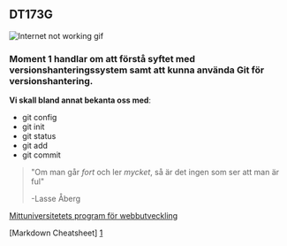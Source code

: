 ## DT173G 

![Internet not working gif](https://github.com/saadeghi/saadeghi/raw/master/dino.gif)

### Moment 1 handlar om att förstå syftet med versionshanteringssystem samt att kunna använda Git för versionshantering.

**Vi skall bland annat bekanta oss med**:  
* git config
* git init
* git status
* git add
* git commit

>"Om man går _fort_ och ler _mycket_, så är det ingen som ser att man är ful"
>
> -Lasse Åberg

[Mittuniversitetets program för webbutveckling](https://www.miun.se/webbutveckling)

[Markdown Cheatsheet] [1]

[1]: https://github.com/adam-p/markdown-here/wiki/Markdown-Cheatsheet
